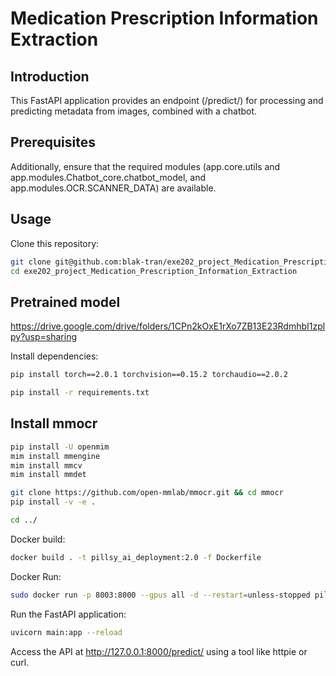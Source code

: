 # Medication Prescription Information Extraction
## Introduction

This FastAPI application provides an endpoint (/predict/) for processing and predicting metadata from images, combined with a chatbot.

## Prerequisites

Additionally, ensure that the required modules (app.core.utils and app.modules.Chatbot_core.chatbot_model, and app.modules.OCR.SCANNER_DATA) are available.

## Usage
Clone this repository:

```bash
git clone git@github.com:blak-tran/exe202_project_Medication_Prescription_Information_Extraction.git
cd exe202_project_Medication_Prescription_Information_Extraction
```

## Pretrained model
https://drive.google.com/drive/folders/1CPn2kOxE1rXo7ZB13E23RdmhbI1zplpy?usp=sharing

Install dependencies:
```bash
pip install torch==2.0.1 torchvision==0.15.2 torchaudio==2.0.2
```

```bash
pip install -r requirements.txt
```

## Install mmocr
```bash
pip install -U openmim
mim install mmengine
mim install mmcv
mim install mmdet

git clone https://github.com/open-mmlab/mmocr.git && cd mmocr
pip install -v -e .

cd ../

```

Docker build:
```bash
docker build . -t pillsy_ai_deployment:2.0 -f Dockerfile
```
Docker Run:
```bash
sudo docker run -p 8003:8000 --gpus all -d --restart=unless-stopped pillsy_ai_deployment:2.0
```

Run the FastAPI application:
```bash
uvicorn main:app --reload
```

Access the API at http://127.0.0.1:8000/predict/ using a tool like httpie or curl.

